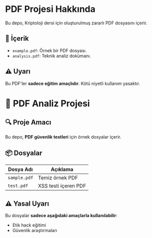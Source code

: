 # PDF Projesi Hakkında

Bu depo, Kriptoloji dersi için oluşturulmuş zararlı PDF dosyasını içerir.

## 📌 İçerik
- `example.pdf`: Örnek bir PDF dosyası.
- `analysis.pdf`: Teknik analiz dokümanı.

## ⚠️ Uyarı
Bu PDF'ler **sadece eğitim amaçlıdır**. Kötü niyetli kullanım yasaktır.


# 📄 PDF Analiz Projesi


## 🔍 Proje Amacı
Bu depo, **PDF güvenlik testleri** için örnek dosyalar içerir.

## 📦 Dosyalar
| Dosya Adı      | Açıklama                  |
|----------------|---------------------------|
| `sample.pdf`   | Temiz örnek PDF           |
| `test.pdf`     | XSS testi içeren PDF      |

## ⚠️ Yasal Uyarı
Bu dosyalar **sadece aşağıdaki amaçlarla kullanılabilir**:
- Etik hack eğitimi
- Güvenlik araştırmaları

